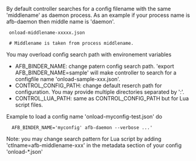 By default controller searches for a config filename with the same 'middlename' as daemon process. As an example if your process name is afb-daemon then middle name is 'daemon'.

```
 onload-middlename-xxxxx.json

 # Middlename is taken from process middlename.
```

You may overload config search path with environement variables
 * AFB_BINDER_NAME: change patern config search path. 'export AFB_BINDER_NAME=sample' will make controller to search for a configfile name 'onload-sample-xxx.json'.
 * CONTROL_CONFIG_PATH: change default reserch path for configuration. You may provide multiple directories separated by ':'.
 * CONTROL_LUA_PATH: same as CONTROL_CONFIG_PATH but for Lua script files.

Example to load a config name 'onload-myconfig-test.json' do
```
  AFB_BINDER_NAME='myconfig' afb-daemon --verbose ...'
```

Note: you may change search pattern for Lua script by adding 'ctlname=afb-middlename-xxx' in the metadata section of your config 'onload-*.json'

